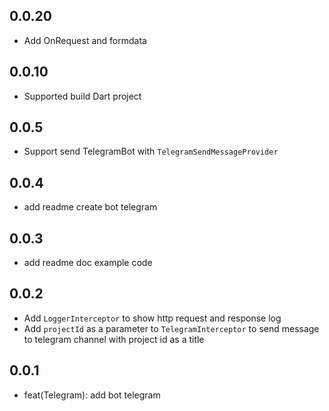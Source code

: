 ## 0.0.20
+ Add OnRequest and formdata

## 0.0.10

+ Supported build Dart project
## 0.0.5

+ Support send TelegramBot with `TelegramSendMessageProvider`
## 0.0.4

+ add readme create bot telegram
## 0.0.3

+ add readme doc example code

## 0.0.2

* Add `LoggerInterceptor` to show http request and response log
* Add `projectId` as a parameter to `TelegramInterceptor` to send message to telegram channel with project id as a title


## 0.0.1

* feat(Telegram): add bot telegram
